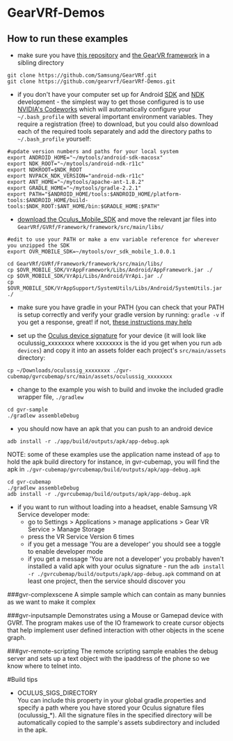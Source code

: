 # GearVRf-Demos

## How to run these examples
* make sure you have [this repository](https://github.com/gearvrf/GearVRf-Demos) and [the GearVR framework](https://github.com/Samsung/GearVRf) in a sibling directory 

```
git clone https://github.com/Samsung/GearVRf.git
git clone https://github.com/gearvrf/GearVRf-Demos.git
```

* if you don't have your computer set up for Android [SDK](https://developer.android.com/studio/index.html) and [NDK](https://developer.android.com/ndk/downloads/index.html) development - the simplest way to get those configured is to use [NVIDIA's Codeworks](https://developer.nvidia.com/codeworks-android) which will automatically configure your `~/.bash_profile` with several important environment variables. They require a registration (free) to download, but you could also download each of the required tools separately and add the directory paths to `~/.bash_profile` yourself:
 
```
#update version numbers and paths for your local system
export ANDROID_HOME="~/mytools/android-sdk-macosx"
export NDK_ROOT="~/mytools/android-ndk-r11c"
export NDKROOT=$NDK_ROOT
export NVPACK_NDK_VERSION="android-ndk-r11c"
export ANT_HOME="~/mytools/apache-ant-1.8.2"
export GRADLE_HOME="~/mytools/gradle-2.2.1"
export PATH="$ANDROID_HOME/tools:$ANDROID_HOME/platform-tools:$ANDROID_HOME/build-tools:$NDK_ROOT:$ANT_HOME/bin:$GRADLE_HOME:$PATH"
```

* [download the Oculus_Mobile_SDK](https://developer.oculus.com/downloads/mobile/1.0.0.1/Oculus_Mobile_SDK/) and move the relevant jar files into `GearVRf/GVRf/Framework/framework/src/main/libs/`

```
#edit to use your PATH or make a env variable reference for wherever you unzipped the SDK
export OVR_MOBILE_SDK=~/mytools/ovr_sdk_mobile_1.0.0.1

cd GearVRf/GVRf/Framework/framework/src/main/libs/
cp $OVR_MOBILE_SDK/VrAppFramework/Libs/Android/AppFramework.jar ./
cp $OVR_MOBILE_SDK/VrApi/Libs/Android/VrApi.jar ./
cp $OVR_MOBILE_SDK/VrAppSupport/SystemUtils/Libs/Android/SystemUtils.jar ./

```


* make sure you have gradle in your PATH (you can check that your PATH is setup correctly and verify your gradle version by running: `gradle -v` if you get a response, great! if not, [these instructions may help](https://developer.nvidia.com/codeworks-android)

* set up the [Oculus device signature](https://developer.oculus.com/osig/) for your device (it will look like oculussig_xxxxxxxx where xxxxxxxx is the id you get when you run `adb devices`) and copy it into an assets folder each project's `src/main/assets` directory: 

```
cp ~/Downloads/oculussig_xxxxxxxx ./gvr-cubemap/gvrcubemap/src/main/assets/oculussig_xxxxxxxx
```

* change to the example you wish to build and invoke the included gradle wrapper file, `./gradlew` 

```
cd gvr-sample
./gradlew assembleDebug
```

* you should now have an apk that you can push to an android device

```
adb install -r ./app/build/outputs/apk/app-debug.apk
```
NOTE: some of these examples use the application name instead of `app` to hold the apk build directory for instance, in gvr-cubemap, you will find the apk in `./gvr-cubemap/gvrcubemap/build/outputs/apk/app-debug.apk`

```
cd gvr-cubemap
./gradlew assembleDebug
adb install -r ./gvrcubemap/build/outputs/apk/app-debug.apk
```

* if you want to run without loading into a headset, enable Samsung VR Service developer mode: 
	- go to Settings > Applications > manage applications > Gear VR Service > Manage Storage
	- press the VR Service Version 6 times
	- if you get a message 'You are a developer' you should see a toggle to enable developer mode
	- if you get a message 'You are not a developer' you probably haven't installed a valid apk with your oculus signature - run the `adb install -r ./gvrcubemap/build/outputs/apk/app-debug.apk` command on at least one project, then the service should discover you
	 
	
###gvr-complexscene
A simple sample which can contain as many bunnies as we want to make it complex


###gvr-inputsample
Demonstrates using a Mouse or Gamepad device with GVRf. The program makes use of the IO framework to create cursor objects that help implement user defined interaction with other objects in the scene graph.


###gvr-remote-scripting
The remote scripting sample enables the debug server and sets up a text object with the ipaddress of the phone so we know where to telnet into.

#Build tips

- OCULUS_SIGS_DIRECTORY<br/>
You can include this property in your global gradle.properties and specify a path where you have stored your Oculus signature files (oculussig_*). All the signature files in the specified directory will be automatically copied to the sample's assets subdirectory and included in the apk.
